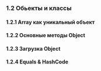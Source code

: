 ### 1.2 Обьекты и классы

#### 1.2.1 Array как уникальный объект

#### 1.2.2 Основные методы Object

#### 1.2.3 Загрузка Object

#### 1.2.4 Equals & HashCode


